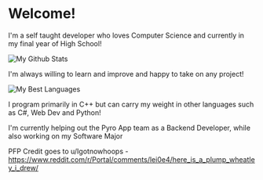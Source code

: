 # Welcome!

I'm a self taught developer who loves Computer Science and currently in my final year of High School!

![My Github Stats](https://github-readme-stats.vercel.app/api?username=Luzzle&show_icons=true&theme=onedark)

I'm always willing to learn and improve and happy to take on any project!

![My Best Languages](https://github-readme-stats.vercel.app/api/top-langs/?username=Luzzle&theme=onedark)

I program primarily in C++ but can carry my weight in other languages such as C#, Web Dev and Python!

I'm currently helping out the Pyro App team as a Backend Developer, while also working on my Software Major

PFP Credit goes to u/Igotnowhoops - https://www.reddit.com/r/Portal/comments/lei0e4/here_is_a_plump_wheatley_i_drew/
